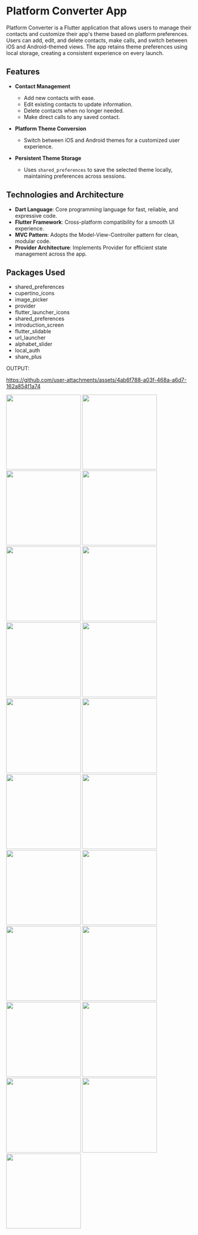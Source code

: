 # Platform Converter App

Platform Converter is a Flutter application that allows users to manage their contacts and customize their app's theme based on platform preferences. Users can add, edit, and delete contacts, make calls, and switch between iOS and Android-themed views. The app retains theme preferences using local storage, creating a consistent experience on every launch.

## Features

- **Contact Management**
  - Add new contacts with ease.
  - Edit existing contacts to update information.
  - Delete contacts when no longer needed.
  - Make direct calls to any saved contact.

- **Platform Theme Conversion**
  - Switch between iOS and Android themes for a customized user experience.

- **Persistent Theme Storage**
  - Uses `shared_preferences` to save the selected theme locally, maintaining preferences across sessions.

## Technologies and Architecture

- **Dart Language**: Core programming language for fast, reliable, and expressive code.
- **Flutter Framework**: Cross-platform compatibility for a smooth UI experience.
- **MVC Pattern**: Adopts the Model-View-Controller pattern for clean, modular code.
- **Provider Architecture**: Implements Provider for efficient state management across the app.

## Packages Used

- shared_preferences
- cupertino_icons
- image_picker
- provider
- flutter_launcher_icons
- shared_preferences
- introduction_screen
- flutter_slidable
- url_launcher
- alphabet_slider
- local_auth
- share_plus

OUTPUT:

https://github.com/user-attachments/assets/4ab6f788-a03f-468a-a6d7-162a854f1a74





<img src = "https://github.com/user-attachments/assets/0466fa5d-517c-48e4-8c33-59019d3c59e2" width="200">
<img src = "https://github.com/user-attachments/assets/2af3b288-b5c3-4250-a538-4ce8a922dd24" width="200">
<img src = "https://github.com/user-attachments/assets/24d71e5b-916c-48a1-b0a3-34b31f4d7808" width="200">
<img src = "https://github.com/user-attachments/assets/4dfd5e4a-e1b3-460f-b83b-06d0d27fd254" width="200">
<img src = "https://github.com/user-attachments/assets/0769d13e-0830-4cf5-8bff-1cfd67bb7aae" width="200">
<img src = "https://github.com/user-attachments/assets/95553d3e-2c93-478d-900d-6e74f6415294" width="200">
<img src = "https://github.com/user-attachments/assets/70b50d9b-de6a-4d29-be87-5414b4b8b07b" width="200">
<img src = "https://github.com/user-attachments/assets/89cdca32-2259-4fac-86c5-ff043eccbeff" width="200">
<img src = "https://github.com/user-attachments/assets/91397164-02e4-4c2f-8f8f-f8554f6d7c6a" width="200">
<img src = "https://github.com/user-attachments/assets/ee1e183e-c2e6-46e7-af4f-d47b81f67b35" width="200">
<img src = "https://github.com/user-attachments/assets/868697a6-2d7d-4450-8b49-06936f27d48f" width="200">
<img src = "https://github.com/user-attachments/assets/da20b0e7-1101-4c7b-9f34-f50e9d6f5113" width="200">
<img src = "https://github.com/user-attachments/assets/96665688-31ef-4d83-9b9d-f8ab3ba0da9c" width="200">
<img src = "https://github.com/user-attachments/assets/9850b04b-a750-4d74-8195-e48a916e889b" width="200">
<img src = "https://github.com/user-attachments/assets/a2d48d65-aee7-4aa9-8ab5-ef11b1a269cb" width="200">
<img src = "https://github.com/user-attachments/assets/a787b461-f015-4c4c-8bbd-c58d96f25770" width="200">
<img src = "https://github.com/user-attachments/assets/3935468c-03c3-45cf-b529-3ac0fc8ce4d0" width="200">
<img src = "https://github.com/user-attachments/assets/00614a38-0318-4f74-9e11-8bb1e6f478b0" width="200">
<img src = "https://github.com/user-attachments/assets/05fb2b03-3d78-43ac-8bf1-e0f0c15ae9fc" width="200">
<img src = "https://github.com/user-attachments/assets/88fba48c-8d44-4f2d-99c6-02603fd0a0e3" width="200">
<img src = "https://github.com/user-attachments/assets/ecaa5228-da45-45a5-91ad-340065b34727" width="200">
